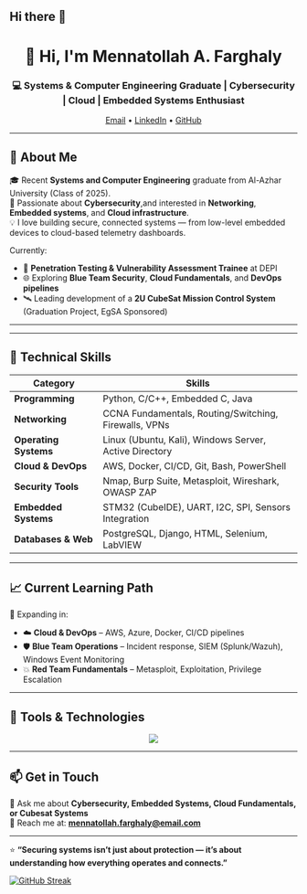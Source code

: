 ## Hi there 👋
<!-- Header Section -->
<h1 align="center">👋 Hi, I'm Mennatollah A. Farghaly</h1>
<h3 align="center">💻 Systems & Computer Engineering Graduate | Cybersecurity | Cloud | Embedded Systems Enthusiast</h3>

<p align="center">
  <a href="mailto:mennatollah.farghaly@email.com">Email</a> •
  <a href="https://www.linkedin.com/in/mennatollah-a-farghaly-676bb221a/">LinkedIn</a> •
  <a href="https://github.com/MennatollahFarghaly/">GitHub</a>
</p>

---

## 🧠 About Me

🎓 Recent **Systems and Computer Engineering** graduate from Al-Azhar University (Class of 2025).  
🚀 Passionate about **Cybersecurity**,and interested in **Networking**, **Embedded systems**, and **Cloud infrastructure**.  
💡 I love building secure, connected systems — from low-level embedded devices to cloud-based telemetry dashboards.  

Currently:
- 💼 **Penetration Testing & Vulnerability Assessment Trainee** at DEPI  
- 🌐 Exploring **Blue Team Security**, **Cloud Fundamentals**, and **DevOps pipelines**  
- 🛰️ Leading development of a **2U CubeSat Mission Control System** (Graduation Project, EgSA Sponsored)

---

<!--## 🛰️ Featured Projects

### 🔹 Mission Control Center (CubeSat)
**Stack:** STM32, LabVIEW, PostgreSQL, Django, ESP32-CAM, AI Models  
- Led a 5-member team to design and simulate a **2U CubeSat system** integrating real-time telemetry and remote control.  
- Implemented **UART-based telemetry** with LabVIEW visualization and offline PostgreSQL sync.  
- Deployed AI models for **fire and illegal-construction detection** via satellite imagery.

### 🔹 Web Application Penetration Testing – OWASP Juice Shop
**Tools:** Nmap, Burp Suite, Metasploit  
- Participated in vulnerability scanning and exploitation in a team environment.  
- Identified and documented a **PHP-based information disclosure** vulnerability.-->

---

## 🧩 Technical Skills

| Category | Skills |
|-----------|--------|
| **Programming** | Python, C/C++, Embedded C, Java |
| **Networking** | CCNA Fundamentals, Routing/Switching, Firewalls, VPNs |
| **Operating Systems** | Linux (Ubuntu, Kali), Windows Server, Active Directory |
| **Cloud & DevOps** | AWS, Docker, CI/CD, Git, Bash, PowerShell |
| **Security Tools** | Nmap, Burp Suite, Metasploit, Wireshark, OWASP ZAP |
| **Embedded Systems** | STM32 (CubeIDE), UART, I2C, SPI, Sensors Integration |
| **Databases & Web** | PostgreSQL, Django, HTML, Selenium, LabVIEW |

---

## 📈 Current Learning Path

🚧 Expanding in:
- ☁️ **Cloud & DevOps** – AWS, Azure, Docker, CI/CD pipelines  
- 🛡️ **Blue Team Operations** – Incident response, SIEM (Splunk/Wazuh), Windows Event Monitoring  
- 💥 **Red Team Fundamentals** – Metasploit, Exploitation, Privilege Escalation  

---

## 🧰 Tools & Technologies

<p align="center">
  <img src="https://skillicons.dev/icons?i=python,c,cpp,java,linux,kali,aws,docker,git,postgresql,burpsuite,metasploit,stm32" />
</p>

---

## 📫 Get in Touch
💬 Ask me about **Cybersecurity, Embedded Systems, Cloud Fundamentals, or Cubesat Systems**  
📧 Reach me at: **mennatollah.farghaly@email.com**  
<!--🌍 Portfolio: *(optional — add if you have a website or Notion portfolio)*-->

---

⭐ **“Securing systems isn’t just about protection — it’s about understanding how everything operates and connects.”**

[![GitHub Streak](https://github-readme-streak-stats.herokuapp.com?user=My%20Passion%20Streak&theme=algolia&border_radius=5.8&date_format=j%20M%5B%20Y%5D&card_width=550)](https://git.io/streak-stats)



<!--
**MennatollahFarghaly/MennatollahFarghaly** is a ✨ _special_ ✨ repository because its `README.md` (this file) appears on your GitHub profile.

Here are some ideas to get you started:

- 🔭 I’m currently working on ...
- 🌱 I’m currently learning ...
- 👯 I’m looking to collaborate on ...
- 🤔 I’m looking for help with ...
- 💬 Ask me about ...
- 📫 How to reach me: ...
- 😄 Pronouns: ...
- ⚡ Fun fact: ...
-->
